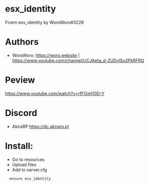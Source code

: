 # esx_identity
Fivem esx_identity by WoroWoro#3229

# Authors

* WoroWoro: https://woro.website | https://www.youtube.com/channel/UCJAeta_d-ZUDvlSo2PkRFRQ

# Peview

https://www.youtube.com/watch?v=rfFOxH10D-Y

# Discord 

* AkiraRP https://dc.akirarp.pl

# Install:

* Go to resources
* Upload files
* Add to server.cfg
```
  ensure esx_identity
```

